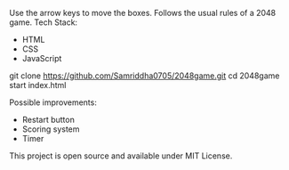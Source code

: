 Use the arrow keys to move the boxes. Follows the usual rules of a 2048 game.
Tech Stack:
- HTML
- CSS
- JavaScript

git clone https://github.com/Samriddha0705/2048game.git
cd 2048game
start index.html


Possible improvements:
- Restart button
- Scoring system
- Timer

This project is open source and available under MIT License.
